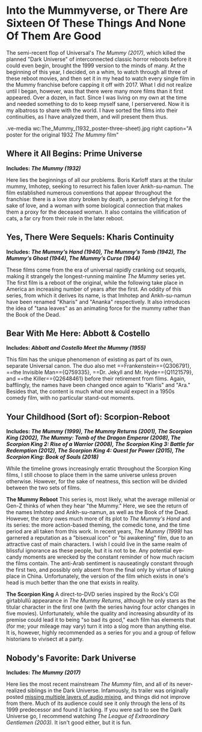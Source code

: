 # Into the Mummyverse, or There Are Sixteen Of These Things And None Of Them Are Good

The semi-recent flop of Universal's *The Mummy (2017)*, which killed the planned "Dark Universe" of interconnected classic horror reboots before it could even begin, brought the 1999 version to the minds of many. At the beginning of this year, I decided, on a whim, to watch through all three of these reboot movies, and then set it in my head to watch every single film in the Mummy franchise before capping it off with 2017. What I did not realize until I began, however, was that there were many more films than it first appeared. Over a dozen, in fact. Since I was living on my own at the time and needed something to do to keep myself sane, I perservered. Now it is my albatross to share with the world. I have sorted the films into their continuities, as I have analyzed them, and will present them thus.

.ve-media wc:The_Mummy_(1932_poster-three-sheet).jpg right caption="A poster for the original 1932 *The Mummy* film"

## Where it All Begins: Prime Universe
**Includes: *The Mummy (1932)***

Here lies the beginnings of all our problems. Boris Karloff stars at the titular mummy, Imhotep, seeking to resurrect his fallen lover Ankh-su-namun. The film established numerous conventions that appear throughout the franchise: there is a love story broken by death, a person defying it for the sake of love, and a woman with some biological connection that makes them a proxy for the deceased woman. It also contains the villification of cats, a far cry from their role in the later reboot.

## Yes, There Were Sequels: Kharis Continuity
**Includes: *The Mummy’s Hand (1940), The Mummy’s Tomb (1942), The Mummy’s Ghost (1944), The Mummy’s Curse (1944)***

These films come from the era of universal rapidly cranking out sequels, making it strangely the longest-running mainline *The Mummy* series yet. The first film is a reboot of the original, while the following take place in America an increasing number of years after the first. An oddity of this series, from which it derives its name, is that Imhotep and Ankh-su-namun have been renamed "Kharis" and "Ananka" respectively. It also introduces the idea of "tana leaves" as an animating force for the mummy rather than the Book of the Dead.

## Bear With Me Here: Abbott & Costello
**Includes: *Abbott and Costello Meet the Mummy (1955)***

This film has the unique phenomenon of existing as part of its own, separate Universal canon. The duo also met ==Frankenstein=={Q306791}, ==the Invisible Man=={Q759335}, ==Dr. Jekyll and Mr. Hyde=={Q1121579}, and ==the Killer=={Q2648461} before their retirement from films. Again, bafflingly, the names have been changed once again to "Klaris" and "Ara." Besides that, the content is much what one would expect in a 1950s comedy film, with no particular stand-out moments.

## Your Childhood (Sort of): Scorpion-Reboot
**Includes: *The Mummy (1999), The Mummy Returns (2001), The Scorpion King (2002), The Mummy: Tomb of the Dragon Emperor (2008), The Scorpion King 2: Rise of a Warrior (2008), The Scorpion King 3: Battle for Redemption (2012), The Scorpion King 4: Quest for Power (2015), The Scorpion King: Book of Souls (2018)***

While the timeline grows increasingly erratic throughout the Scorpion King films, I still choose to place them in the same universe unless proven otherwise. However, for the sake of neatness, this section will be divided between the two sets of films.

__The Mummy Reboot__
This series is, most likely, what the average millenial or Gen-Z thinks of when they hear "the Mummy." Here, we see the return of the names Imhotep and Ankh-su-namun, as well as the Book of the Dead. However, the story owes much more of its plot to *The Mummy's Hand* and its series: the more action-based theming, the comedic tone, and the time period are all taken from this work. In recent years, *The Mummy (1999)* has garnered a reputation as a "bisexual icon" or "bi awakening" film, due to an attractive cast of main characters. I wish I could live in the same realm of blissful ignorance as these people, but it is not to be. Any potential eye-candy moments are wrecked by the constant reminder of how much racism the films contain. The anti-Arab sentiment is nauseatingly constant through the first two, and possibly only absent from the final only by virtue of taking place in China. Unfortunately, the version of the film which exists in one's head is much better than the one that exists in reality.

__The Scorpion King__
A direct-to-DVD series inspired by the Rock's CGI girtablullû appearance in *The Mummy Returns*, although he only stars as the titular character in the first one (with the series having four actor changes in five movies). Unfortunately, while the quality and increasing absurdity of its premise could lead it to being "so bad its good," each film has elements that (for me; your mileage may vary) turn it into a slog more than anything else. It is, however, highly recommended as a series for you and a group of fellow historians to vivisect at a party.

## Nobody's Favorite: Dark Universe
**Includes: *The Mummy (2017)***

Here lies the most recent mainstream *The Mummy* film, and all of its never-realized siblings in the Dark Universe. Infamously, its trailer was originally posted [missing multiple layers of audio mixing](https://www.youtube.com/watch?v=kRqxyqjpOHs), and things did not improve from there. Much of its audience could see it only through the lens of its 1999 predecessor and found it lacking. If you were sad to see the Dark Universe go, I recommend watching *The League of Extraordinary Gentlemen (2003).* It isn't good either, but it is fun.

